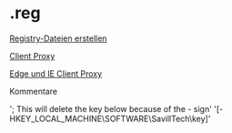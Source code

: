 # .reg


[Registry-Dateien erstellen](https://itler.net/windows-reg-datei-erstellen-so-erstellt-man-registry-dateien/)

[Client Proxy](https://support.microsoft.com/de-de/help/819961/how-to-configure-client-proxy-server-settings-by-using-a-registry-file)

[Edge und IE Client Proxy](https://www.windows-faq.de/2016/08/10/proxy-server-einstellungen-per-gpo-korrekt-verteilen/)

Kommentare

'; This will delete the key below because of the - sign'
'[-HKEY_LOCAL_MACHINE\SOFTWARE\SavillTech\key]'
